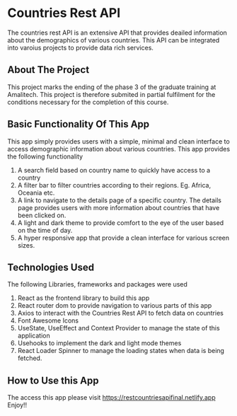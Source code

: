 # Countries Rest API

The countries rest API is an extensive API that provides deailed information about the demographics of various countries. This API can be integrated into varoius projects to provide data rich services.

## About The Project

This project marks the ending of the phase 3 of the graduate training at Amalitech. This project is therefore submited in partial fulfilment for the conditions necessary for the completion of this course.

## Basic Functionality Of This App

This app simply provides users with a simple, minimal and clean interface to access demographic information about various countries. This app provides the following functionality

1. A search field based on country name to quickly have access to a country
2. A filter bar to filter countries according to their regions. Eg. Africa, Oceania etc.
3. A link to navigate to the details page of a specific country. The details page provides users with more information about countries that have been clicked on.
4. A light and dark theme to provide comfort to the eye of the user based on the time of day.
5. A hyper responsive app that provide a clean interface for various screen sizes.

## Technologies Used

The following Libraries, frameworks and packages were used

1. React as the frontend library to build this app
2. React router dom to provide navigation to various parts of this app
3. Axios to interact with the Countries Rest API to fetch data on countries
4. Font Awesome Icons
5. UseState, UseEffect and Context Provider to manage the state of this application
6. Usehooks to implement the dark and light mode themes
7. React Loader Spinner to manage the loading states when data is being fetched.

## How to Use this App

The access this app please visit https://restcountriesapifinal.netlify.app
Enjoy!!
